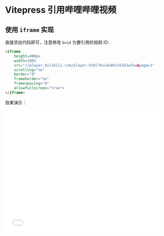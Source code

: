 # Vitepress 引用哔哩哔哩视频

## 使用 `iframe` 实现

直接添加代码即可，注意修改 `bvid` 为要引用的视频 ID:

```html
<iframe 
	height=400px 
	width=100% 
	src="//player.bilibili.com/player.html?bvid=BV1vE421w7eu&page=1" 
	scrolling="no" 
	border="0" 
	frameborder="no" 
	framespacing="0" 
	allowfullscreen="true"> 
</iframe>
```

效果演示：


<iframe 
	height=400px 
	width=100% 
	src="//player.bilibili.com/player.html?bvid=BV1vE421w7eu&page=1" 
	scrolling="no" 
	border="0" 
	frameborder="no" 
	framespacing="0" 
	allowfullscreen="true"> 
</iframe>